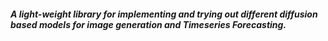 ##### A light-weight library for implementing and trying out different diffusion based models for image generation and Timeseries Forecasting.
